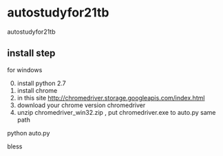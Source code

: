 # autostudyfor21tb
autostudyfor21tb

## install step
for windows

0. install python 2.7
1. install chrome
2. in this site http://chromedriver.storage.googleapis.com/index.html
3. download your chrome version chromedriver
3. unzip chromedriver_win32.zip , put chromedriver.exe to auto.py same path

python auto.py

bless

